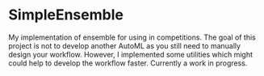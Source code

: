 # SimpleEnsemble
My implementation of ensemble for using in competitions. The goal of this project is not to develop another AutoML as you still need to manually design your workflow.
However, I implemented some utilities which might could help to develop the workflow faster. Currently a work in progress.


